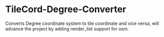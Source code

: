 # TileCord-Degree-Converter

Converts Degree coordinate system to tile coordinate and vice versa, will advance the project by adding render_list support for osm.
